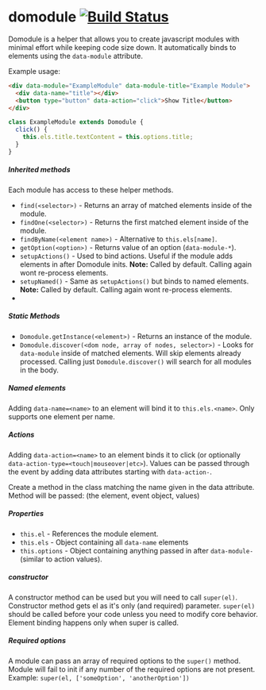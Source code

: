 # domodule [![Build Status](https://travis-ci.org/firstandthird/domodule.svg?branch=master)](https://travis-ci.org/firstandthird/domodule)

Domodule is a helper that allows you to create javascript modules with minimal effort while keeping code size down. It automatically binds to elements using the `data-module` attribute.

Example usage:

```html
<div data-module="ExampleModule" data-module-title="Example Module">
  <div data-name="title"></div>
  <button type="button" data-action="click">Show Title</button>
</div>
```

```js
class ExampleModule extends Domodule {
  click() {
    this.els.title.textContent = this.options.title;
  }
}
```

##### Inherited methods

Each module has access to these helper methods.

 - `find(<selector>)` - Returns an array of matched elements inside of the module.
 - `findOne(<selector>)` - Returns the first matched element inside of the module.
 - `findByName(<element name>)` - Alternative to `this.els[name]`.
 - `getOption(<option>)` - Returns value of an option (`data-module-*`).
 - `setupActions()` - Used to bind actions. Useful if the module adds elements in after Domodule inits. **Note:** Called by default. Calling again wont re-process elements.
 - `setupNamed()` - Same as `setupActions()` but binds to named elements. **Note:** Called by default. Calling again wont re-process elements.
 -

##### Static Methods

  - `Domodule.getInstance(<element>)` - Returns an instance of the module.
  - `Domodule.discover(<dom node, array of nodes, selector>)` - Looks for `data-module` inside of matched elements. Will skip elements already processed. Calling just `Domodule.discover()` will search for all modules in the body.

##### Named elements

Adding `data-name=<name>` to an element will bind it to `this.els.<name>`. Only supports one element per name.

##### Actions

Adding `data-action=<name>` to an element binds it to click (or optionally `data-action-type=<touch|mouseover|etc>`). Values can be passed through the event by adding data attributes starting with `data-action-`.

Create a method in the class matching the name given in the data attribute. Method will be passed: (the element, event object, values)

##### Properties

 - `this.el` - References the module element.
 - `this.els` - Object containing all `data-name` elements
 - `this.options` - Object containing anything passed in after `data-module-` (similar to action values).


##### constructor

A constructor method can be used but you will need to call `super(el)`. Constructor method gets el as it's only (and required) parameter. `super(el)` should be called before your code unless you need to modify core behavior. Element binding happens only when super is called.

##### Required options

A module can pass an array of required options to the `super()` method. Module will fail to init if any number of the required options are not present. Example: `super(el, ['someOption', 'anotherOption'])`
